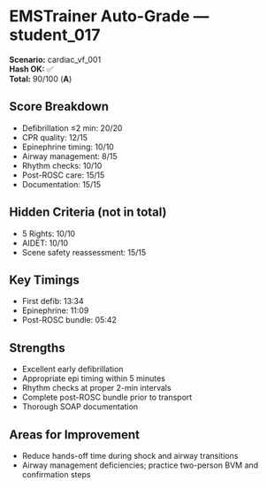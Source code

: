 # EMSTrainer Auto-Grade — student_017
**Scenario:** cardiac_vf_001  
**Hash OK:** ✅  
**Total:** 90/100 (**A**)

## Score Breakdown
- Defibrillation ≤2 min: 20/20
- CPR quality: 12/15
- Epinephrine timing: 10/10
- Airway management: 8/15
- Rhythm checks: 10/10
- Post-ROSC care: 15/15
- Documentation: 15/15

## Hidden Criteria (not in total)
- 5 Rights: 10/10
- AIDET: 10/10
- Scene safety reassessment: 15/15

## Key Timings
- First defib: 13:34
- Epinephrine: 11:09
- Post-ROSC bundle: 05:42

## Strengths
- Excellent early defibrillation
- Appropriate epi timing within 5 minutes
- Rhythm checks at proper 2-min intervals
- Complete post-ROSC bundle prior to transport
- Thorough SOAP documentation

## Areas for Improvement
- Reduce hands-off time during shock and airway transitions
- Airway management deficiencies; practice two-person BVM and confirmation steps